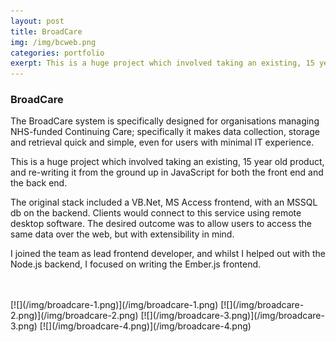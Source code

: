 ```yaml
---
layout: post
title: BroadCare
img: /img/bcweb.png
categories: portfolio
exerpt: This is a huge project which involved taking an existing, 15 year old product, and re-writing it from the ground up in JavaScript for both the front end and the back end.
---
```


### BroadCare
The BroadCare system is specifically designed for organisations managing NHS-funded Continuing Care; specifically it makes data collection, storage and retrieval quick and simple, even for users with minimal IT experience.

This is a huge project which involved taking an existing, 15 year old product, and re-writing it from the ground up in JavaScript for both the front end and the back end.

The original stack included a VB.Net, MS Access frontend, with an MSSQL db on the backend. Clients would connect to this service using remote desktop software. The desired outcome was to allow users to access the same data over the web, but with extensibility in mind.

I joined the team as lead frontend developer, and whilst I helped out with the Node.js backend, I focused on writing the Ember.js frontend.

<br>
<br>
[![](/img/broadcare-1.png)](/img/broadcare-1.png)
[![](/img/broadcare-2.png)](/img/broadcare-2.png)
[![](/img/broadcare-3.png)](/img/broadcare-3.png)
[![](/img/broadcare-4.png)](/img/broadcare-4.png)
